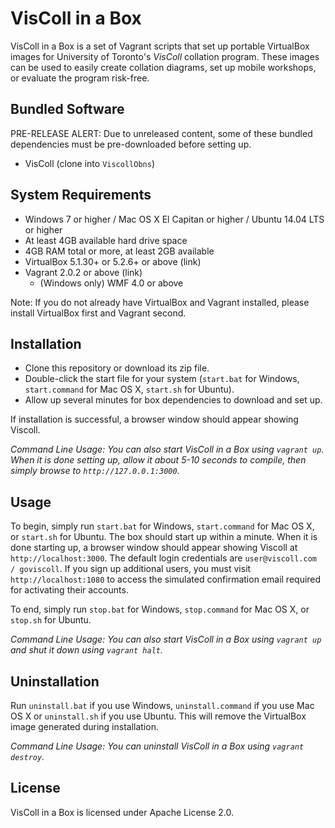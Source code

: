 # VisColl in a Box

VisColl in a Box is a set of Vagrant scripts that set up portable VirtualBox images for University of Toronto's *VisColl* collation program. These images can be used to easily create collation diagrams, set up mobile workshops, or evaluate the program risk-free.

## Bundled Software

PRE-RELEASE ALERT: Due to unreleased content, some of these bundled dependencies must be pre-downloaded before setting up.

- VisColl (clone into `ViscollObns`)

## System Requirements

- Windows 7 or higher / Mac OS X El Capitan or higher / Ubuntu 14.04 LTS or higher
- At least 4GB available hard drive space
- 4GB RAM total or more, at least 2GB available
- VirtualBox 5.1.30+ or 5.2.6+ or above (link)
- Vagrant 2.0.2 or above (link)
	- (Windows only) WMF 4.0 or above

Note: If you do not already have VirtualBox and Vagrant installed, please install VirtualBox first and Vagrant second.

## Installation

- Clone this repository or download its zip file.
- Double-click the start file for your system (`start.bat` for Windows, `start.command` for Mac OS X, `start.sh` for Ubuntu).
- Allow up several minutes for box dependencies to download and set up.

If installation is successful, a browser window should appear showing Viscoll. 

*Command Line Usage: You can also start VisColl in a Box using `vagrant up`. When it is done setting up, allow it about 5-10 seconds to compile, then simply browse to `http://127.0.0.1:3000`.*

## Usage

To begin, simply run `start.bat` for Windows, `start.command` for Mac OS X, or `start.sh` for Ubuntu. The box should start up within a minute. When it is done starting up, a browser window should appear showing Viscoll at `http://localhost:3000`. The default login credentials are `user@viscoll.com / goviscoll`. If you sign up additional users, you must visit `http://localhost:1080` to access the simulated confirmation email required for activating their accounts.

To end, simply run `stop.bat` for Windows, `stop.command` for Mac OS X, or `stop.sh` for Ubuntu.

*Command Line Usage: You can also start VisColl in a Box using `vagrant up` and shut it down using `vagrant halt`.*

## Uninstallation

Run `uninstall.bat` if you use Windows, `uninstall.command` if you use Mac OS X or `uninstall.sh` if you use Ubuntu. This will remove the VirtualBox image generated during installation.

*Command Line Usage: You can uninstall VisColl in a Box using `vagrant destroy`.*

## License

VisColl in a Box is licensed under Apache License 2.0.
